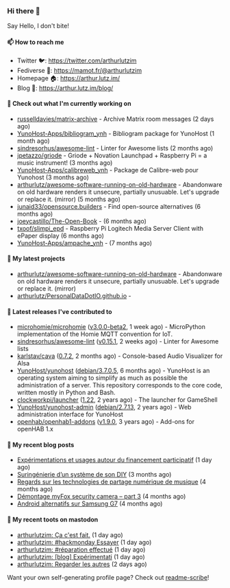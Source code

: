 ### Hi there 👋

Say Hello, I don't bite!

#### 📫 How to reach me

- Twitter 🐦: https://twitter.com/arthurlutzim
- Fediverse 🐘: https://mamot.fr/@arthurlutzim
- Homepage 🏠: https://arthur.lutz.im/
- Blog 📰: https://arthur.lutz.im/blog/

#### 👷 Check out what I'm currently working on

- [russelldavies/matrix-archive](https://github.com/russelldavies/matrix-archive) - Archive Matrix room messages (2 days ago)
- [YunoHost-Apps/bibliogram_ynh](https://github.com/YunoHost-Apps/bibliogram_ynh) - Bibliogram package for YunoHost (1 month ago)
- [sindresorhus/awesome-lint](https://github.com/sindresorhus/awesome-lint) - Linter for Awesome lists (2 months ago)
- [jpetazzo/griode](https://github.com/jpetazzo/griode) - Griode &#43; Novation Launchpad &#43; Raspberry Pi = a music instrument! (3 months ago)
- [YunoHost-Apps/calibreweb_ynh](https://github.com/YunoHost-Apps/calibreweb_ynh) - Package de Calibre-web pour Yunohost (3 months ago)
- [arthurlutz/awesome-software-running-on-old-hardware](https://github.com/arthurlutz/awesome-software-running-on-old-hardware) - Abandonware on old hardware renders it unsecure, partially unusuable. Let&#39;s upgrade or replace it. (mirror) (5 months ago)
- [junaid33/opensource.builders](https://github.com/junaid33/opensource.builders) - Find open-source alternatives (6 months ago)
- [joeycastillo/The-Open-Book](https://github.com/joeycastillo/The-Open-Book) -  (6 months ago)
- [txoof/slimpi_epd](https://github.com/txoof/slimpi_epd) - Raspberry Pi Logitech Media Server Client with ePaper display (6 months ago)
- [YunoHost-Apps/ampache_ynh](https://github.com/YunoHost-Apps/ampache_ynh) -  (7 months ago)

#### 🌱 My latest projects

- [arthurlutz/awesome-software-running-on-old-hardware](https://github.com/arthurlutz/awesome-software-running-on-old-hardware) - Abandonware on old hardware renders it unsecure, partially unusuable. Let&#39;s upgrade or replace it. (mirror)
- [arthurlutz/PersonalDataDotIO.github.io](https://github.com/arthurlutz/PersonalDataDotIO.github.io) - 

#### 🔭 Latest releases I've contributed to

- [microhomie/microhomie](https://github.com/microhomie/microhomie) ([v3.0.0-beta2](https://github.com/microhomie/microhomie/releases/tag/v3.0.0-beta2), 1 week ago) - MicroPython implementation of the Homie MQTT convention for IoT.
- [sindresorhus/awesome-lint](https://github.com/sindresorhus/awesome-lint) ([v0.15.1](https://github.com/sindresorhus/awesome-lint/releases/tag/v0.15.1), 2 weeks ago) - Linter for Awesome lists
- [karlstav/cava](https://github.com/karlstav/cava) ([0.7.2](https://github.com/karlstav/cava/releases/tag/0.7.2), 2 months ago) - Console-based Audio Visualizer for Alsa
- [YunoHost/yunohost](https://github.com/YunoHost/yunohost) ([debian/3.7.0.5](https://github.com/YunoHost/yunohost/releases/tag/debian%2F3.7.0.5), 6 months ago) - YunoHost is an operating system aiming to simplify as much as possible the administration of a server. This repository corresponds to the core code, written mostly in Python and Bash.
- [clockworkpi/launcher](https://github.com/clockworkpi/launcher) ([1.22](https://github.com/clockworkpi/launcher/releases/tag/1.22), 2 years ago) - The launcher for GameShell
- [YunoHost/yunohost-admin](https://github.com/YunoHost/yunohost-admin) ([debian/2.7.13](https://github.com/YunoHost/yunohost-admin/releases/tag/debian%2F2.7.13), 2 years ago) - Web administration interface for YunoHost
- [openhab/openhab1-addons](https://github.com/openhab/openhab1-addons) ([v1.9.0](https://github.com/openhab/openhab1-addons/releases/tag/v1.9.0), 3 years ago) - Add-ons for openHAB 1.x

#### 📜 My recent blog posts

- [Expérimentations et usages autour du financement participatif](https://arthur.lutz.im/blog/2020/09/21/experimentations-et-usages-autour-du-financement-participatif/) (1 day ago)
- [Suringénierie d’un système de son DIY](https://arthur.lutz.im/blog/2020/06/01/suringenierie-dun-systeme-de-son-diy/) (3 months ago)
- [Regards sur les technologies de partage numérique de musique](https://arthur.lutz.im/blog/2020/05/23/regards-sur-les-technologies-de-partage-numerique-de-musique/) (4 months ago)
- [Démontage myFox security camera – part 3](https://arthur.lutz.im/blog/2020/04/28/demontage-myfox-security-camera-part-3/) (4 months ago)
- [Android alternatifs sur Samsung G7](https://arthur.lutz.im/blog/2020/04/26/android-alternatifs-sur-samsung-g7/) (4 months ago)

#### 🐘 My recent toots on mastodon

- [arthurlutzim: Ça c&#39;est fait.](https://mamot.fr/@arthurlutzim/104903706193965377) (1 day ago)
- [arthurlutzim: #hackmonday Essayer](https://mamot.fr/@arthurlutzim/104902515407370622) (1 day ago)
- [arthurlutzim: #réparation effectué](https://mamot.fr/@arthurlutzim/104902424794618200) (1 day ago)
- [arthurlutzim: [blog] Expérimentati](https://mamot.fr/@arthurlutzim/104902390872888912) (1 day ago)
- [arthurlutzim: Regarder les autres](https://mamot.fr/@arthurlutzim/104897248614595038) (2 days ago)

Want your own self-generating profile page? Check out [readme-scribe](https://github.com/muesli/readme-scribe)!
